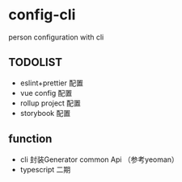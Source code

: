 # config-cli
person configuration with cli

## TODOLIST
* eslint+prettier 配置
* vue config 配置
* rollup project 配置
* storybook 配置

## function
* cli 封装Generator common Api （参考yeoman）
* typescript 二期
